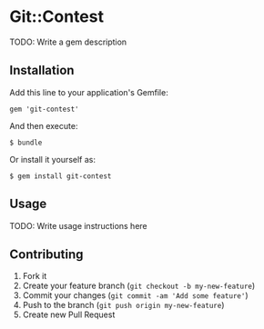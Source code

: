 # Git::Contest

TODO: Write a gem description

## Installation

Add this line to your application's Gemfile:

    gem 'git-contest'

And then execute:

    $ bundle

Or install it yourself as:

    $ gem install git-contest

## Usage

TODO: Write usage instructions here

## Contributing

1. Fork it
2. Create your feature branch (`git checkout -b my-new-feature`)
3. Commit your changes (`git commit -am 'Add some feature'`)
4. Push to the branch (`git push origin my-new-feature`)
5. Create new Pull Request
